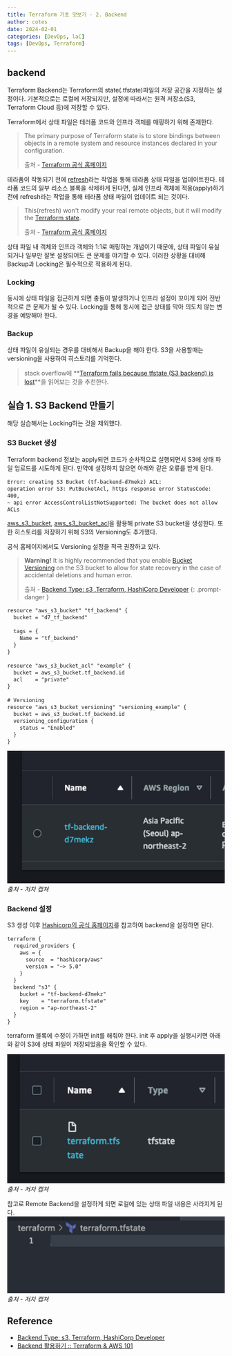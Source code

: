 ```yaml
---
title: Terraform 기초 맛보기 - 2. Backend 
author: cotes
date: 2024-02-01
categories: [DevOps, laC]
tags: [DevOps, Terraform]
---
```

## backend

Terraform Backend는 Terraform의 state(.tfstate)파일의 저장 공간을 지정하는 설정이다. 기본적으로는 로컬에 저장되지만, 설정에 따라서는 원격 저장소(S3, Terraform Cloud 등)에 저장할 수 있다. 

Terraform에서 상태 파일은 테러폼 코드와 인프라 객체를 매핑하기 위해 존재한다. 

> The primary purpose of Terraform state is to store bindings between objects in a remote system and resource instances declared in your configuration.
> 
> 출처 - [Terraform 공식 홈페이지](https://developer.hashicorp.com/terraform/language/state)
> 

테라폼이 작동되기 전에 [refresh](https://developer.hashicorp.com/terraform/cli/commands/refresh)라는 작업을 통해 테라폼 상태 파일을 업데이트한다. 테라폼 코드의 일부 리소스 블록을 삭제하게 된다면, 실제 인프라 객체에 적용(apply)하기 전에 refresh라는 작업을 통해 테라폼 상태 파일이 업데이트 되는 것이다. 

> This(refresh) won't modify your real remote objects, but it will modify the [Terraform state](https://developer.hashicorp.com/terraform/language/state).
> 
> 출처 - [Terraform 공식 홈페이지](https://developer.hashicorp.com/terraform/cli/commands/refresh) 
> 

상태 파일 내 객체와 인프라 객체와 1:1로 매핑하는 개념이기 때문에, 상태 파일이 유실되거나 일부만 잘못 설정되어도 큰 문제를 야기할 수 있다. 이러한 상황을 대비해 Backup과 Locking은 필수적으로 적용하게 된다. 

### Locking

동시에 상태 파일을 접근하게 되면 충돌이 발생하거나 인프라 설정이 꼬이게 되어 전반적으로 큰 문제가 될 수 있다. Locking을 통해 동시에 접근 상태를 막아 의도치 않는 변경을 예방해야 한다. 

### Backup

상태 파일이 유실되는 경우를 대비해서 Backup을 해야 한다. S3을 사용할때는 versioning을 사용하여 히스토리를 기억한다. 

> stack overflow에 **[Terraform fails because tfstate (S3 backend) is lost](https://stackoverflow.com/questions/54122890/terraform-fails-because-tfstate-s3-backend-is-lost)**을 읽어보는 것을 추천한다.
> 

## 실습 1. S3 Backend 만들기

해당 실습해서는 Locking하는 것을 제외했다. 

### S3 Bucket 생성

Terraform backend 정보는 apply되면 코드가 순차적으로 실행되면서 S3에 상태 파일 업로드를 시도하게 된다. 만약에 설정하지 않으면 아래와 같은 오류를 받게 된다. 

```
Error: creating S3 Bucket (tf-backend-d7mekz) ACL:
operation error S3: PutBucketAcl, https response error StatusCode: 400,
~ api error AccessControlListNotSupported: The bucket does not allow ACLs
```

[aws_s3_bucket](https://registry.terraform.io/providers/hashicorp/aws/latest/docs/resources/s3_bucket), [aws_s3_bucket_acl](https://registry.terraform.io/providers/hashicorp/aws/latest/docs/resources/s3_bucket_acl)을 활용해 private S3 bucket을 생성한다. 또한 히스토리를 저장하기 위해 S3의 Versioning도 추가했다. 

공식 홈페이지에서도 Versioning 설정을 적극 권장하고 있다. 

> **Warning!** It is highly recommended that you enable [Bucket Versioning](https://docs.aws.amazon.com/AmazonS3/latest/userguide/manage-versioning-examples.html) on the S3 bucket to allow for state recovery in the case of accidental deletions and human error.
> 
> 
> 출처 - [Backend Type: s3 ,Terraform, HashiCorp Developer](https://developer.hashicorp.com/terraform/language/settings/backends/s3)
{: .prompt-danger }

```hcl
resource "aws_s3_bucket" "tf_backend" {
  bucket = "d7_tf_backend"

  tags = {
    Name = "tf_backend"
  }
}

resource "aws_s3_bucket_acl" "example" {
  bucket = aws_s3_bucket.tf_backend.id
  acl    = "private"
}

# Versioning
resource "aws_s3_bucket_versioning" "versioning_example" {
  bucket = aws_s3_bucket.tf_backend.id
  versioning_configuration {
    status = "Enabled"
  }
}
```

![basic-terraform-img1](/assets/img/post/2024-02-01/basic-terraform-img1.png)
_출처 - 저자 캡쳐_

### Backend 설정

S3 생성 이후 [Hashicorp의 공식 홈페이지](https://developer.hashicorp.com/terraform/language/settings/backends/s3)를 참고하여 backend을 설정하면 된다. 

```hcl
terraform {
  required_providers {
    aws = {
      source  = "hashicorp/aws"
      version = "~> 5.0"
    }
  }
  backend "s3" {
    bucket = "tf-backend-d7mekz"
    key    = "terraform.tfstate"
    region = "ap-northeast-2"
  }
}
```

terraform 블록에 수정이 가하면 init를 해줘야 한다. init 후 apply을 실행시키면 아래와 같이 S3에 상태 파일이 저장되었음을 확인할 수 있다.

![basic-terraform-img2](/assets/img/post/2024-02-01/basic-terraform-img2.png)
_출처 - 저자 캡쳐_

참고로 Remote Backend을 설정하게 되면 로컬에 있는 상태 파일 내용은 사라지게 된다. 
![basic-terraform-img3](/assets/img/post/2024-02-01/basic-terraform-img3.png)
_출처 - 저자 캡쳐_

## Reference
- [Backend Type: s3, Terraform, HashiCorp Developer](https://developer.hashicorp.com/terraform/language/settings/backends/s3)
- [Backend 활용하기 :: Terraform & AWS 101](https://terraform101.inflearn.devopsart.dev/advanced/backend/)